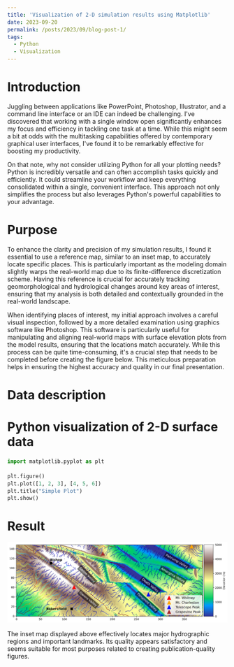 ```yaml
---
title: 'Visualization of 2-D simulation results using Matplotlib'
date: 2023-09-20
permalink: /posts/2023/09/blog-post-1/
tags:
  - Python
  - Visualization
---
```


Introduction
======

Juggling between applications like PowerPoint, Photoshop, Illustrator, and a command line interface or an IDE can indeed be challenging. I've discovered that working with a single window open significantly enhances my focus and efficiency in tackling one task at a time. While this might seem a bit at odds with the multitasking capabilities offered by contemporary graphical user interfaces, I've found it to be remarkably effective for boosting my productivity.

On that note, why not consider utilizing Python for all your plotting needs? Python is incredibly versatile and can often accomplish tasks quickly and efficiently. It could streamline your workflow and keep everything consolidated within a single, convenient interface. This approach not only simplifies the process but also leverages Python's powerful capabilities to your advantage.

Purpose
======

To enhance the clarity and precision of my simulation results, I found it essential to use a reference map, similar to an inset map, to accurately locate specific places. This is particularly important as the modeling domain slightly warps the real-world map due to its finite-difference discretization scheme. Having this reference is crucial for accurately tracking geomorphological and hydrological changes around key areas of interest, ensuring that my analysis is both detailed and contextually grounded in the real-world landscape.

When identifying places of interest, my initial approach involves a careful visual inspection, followed by a more detailed examination using graphics software like Photoshop. This software is particularly useful for manipulating and aligning real-world maps with surface elevation plots from the model results, ensuring that the locations match accurately. While this process can be quite time-consuming, it's a crucial step that needs to be completed before creating the figure below. This meticulous preparation helps in ensuring the highest accuracy and quality in our final presentation.

Data description
======

Python visualization of 2-D surface data
======
  
```python
import matplotlib.pyplot as plt

plt.figure()
plt.plot([1, 2, 3], [4, 5, 6])
plt.title("Simple Plot")
plt.show()
```


Result
======
<img src='/images/sup_locations.png'>

The inset map displayed above effectively locates major hydrographic regions and important landmarks. Its quality appears satisfactory and seems suitable for most purposes related to creating publication-quality figures.

